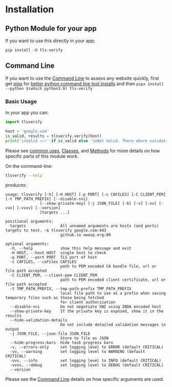 # Installation

## Python Module for your app

If you want to use this directly in your app;

`pip install -U tls-verify`

## Command Line

If you want to use the [Command Line](./docs/2.cli.md) to assess any website quickly, first get [pipx](https://packaging.python.org/key_projects/#pipx) for [better python command line tool installs](https://packaging.python.org/guides/installing-stand-alone-command-line-tools/) and then `pipx install --python $(which python3.9) tls-verify`

### Basic Usage

In your app you can:

```py
import tlsverify

host = 'google.com'
is_valid, results = tlsverify.verify(host)
print('\nValid ✓✓✓' if is_valid else '\nNot Valid. There where validation errors')
```

Please see [common uses](./docs/3.common-uses.md), [Classes](./docs/4.classes.md), and [Methods](./docs/5.methods.md) for more details on how specific parts of this module work.

On the command-line:

```sh
tlsverify --help
```

produces:

```
usage: tlsverify [-h] [-H HOST] [-p PORT] [-c CAFILES] [-C CLIENT_PEM] [-t TMP_PATH_PREFIX] [--disable-sni]
               [--show-private-key] [-j JSON_FILE] [-b] [-v] [-vv] [-vvv] [-vvvv] [--version]
               [targets ...]

positional arguments:
  targets               All unnamed arguments are hosts (and ports) targets to test. ~$ tlsverify google.com:443
                        github.io owasp.org:80

optional arguments:
  -h, --help            show this help message and exit
  -H HOST, --host HOST  single host to check
  -p PORT, --port PORT  TLS port of host
  -c CAFILES, --cafiles CAFILES
                        path to PEM encoded CA bundle file, url or file path accepted
  -C CLIENT_PEM, --client-pem CLIENT_PEM
                        path to PEM encoded client certificate, url or file path accepted
  -t TMP_PATH_PREFIX, --tmp-path-prefix TMP_PATH_PREFIX
                        local file path to use as a prefix when saving temporary files such as those being fetched
                        for client authorization
  --disable-sni         Do not negotiate SNI using INDA encoded host
  --show-private-key    If the private key is exposed, show it in the results
  --hide-validation-details
                        Do not include detailed validation messages in output
  -j JSON_FILE, --json-file JSON_FILE
                        Store to file as JSON
  --hide-progress-bars  Hide task progress bars
  -v, --errors-only     set logging level to ERROR (default CRITICAL)
  -vv, --warning        set logging level to WARNING (default CRITICAL)
  -vvv, --info          set logging level to INFO (default CRITICAL)
  -vvvv, --debug        set logging level to DEBUG (default CRITICAL)
  --version
```

Please see the [Command Line](./docs/2.cli.md) details on how specific arguments are used.
